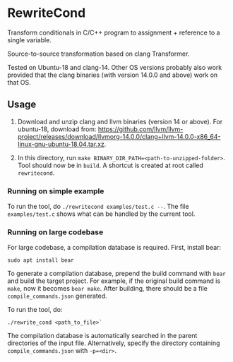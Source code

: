 # RewriteCond

Transform conditionals in C/C++ program to assignment + reference to a single variable.

Source-to-source transformation based on clang Transformer.

Tested on Ubuntu-18 and clang-14. Other OS versions probably also work provided that
the clang binaries (with version 14.0.0 and above) work on that OS.

## Usage

1. Download and unzip clang and llvm binaries (version 14 or above). For ubuntu-18, download from:
https://github.com/llvm/llvm-project/releases/download/llvmorg-14.0.0/clang+llvm-14.0.0-x86_64-linux-gnu-ubuntu-18.04.tar.xz.

2. In this directory, run `make BINARY_DIR_PATH=<path-to-unzipped-folder>`.
Tool should now be in `build`. A shortcut is created at root called `rewritecond`.

### Running on simple example

To run the tool, do `./rewritecond examples/test.c --`. The file `examples/test.c` shows
what can be handled by the current tool.

### Running on large codebase

For large codebase, a compilation database is required. First, install bear:

```
sudo apt install bear
```

To generate a compilation database, prepend the build command with `bear` and build the target
project. For example, if the original build command is `make`, now it becomes `bear make`.
After building, there should be a file `compile_commands.json` generated.

To run the tool, do:

```
./rewrite_cond <path_to_file>`
```
The compilation database is automatically searched in the parent directories of the input file.
Alternatively, specify the directory containing `compile_commands.json` with `-p=<dir>`.

